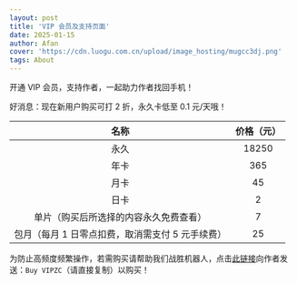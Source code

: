 ```yaml
---
layout: post
title: 'VIP 会员及支持页面'
date: 2025-01-15
author: Afan
cover: 'https://cdn.luogu.com.cn/upload/image_hosting/mugcc3dj.png'
tags: About
---
```


开通 VIP 会员，支持作者，一起助力作者找回手机！

好消息：现在新用户购买可打 2 折，永久卡低至 0.1 元/天哦！

|名称|价格（元）|
|:-:|:-:|
|永久|18250|
|年卡|365|
|月卡|45|
|日卡|2|
|单片（购买后所选择的内容永久免费查看）|7|
|包月（每月 1 日零点扣费，取消需支付 5 元手续费）|25|

为防止高频度频繁操作，若需购买请帮助我们战胜机器人，点击[此链接](https://www.luogu.com.cn/chat?uid=695833)向作者发送：`Buy VIPZC`（请直接复制）以购买！
